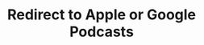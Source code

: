 ---
title: Redirect to Apple or Google Podcasts
redirect_from:
- /078r/
- /zadnja/
redirect_to: https://pod.fo/e/107332
---